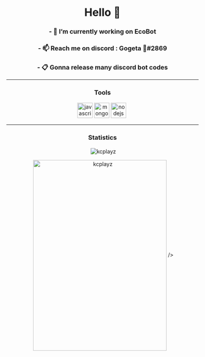 <h1 align="center">Hello 👋</h1>

<h3 align="center">- 🔭 I’m currently working on <b>EcoBot</b></h3>
<h3 align="center">- 📫 Reach me on discord : Gogeta 🎃#2869</h3>
<h3 align="center">- 📋 Gonna release many discord bot codes</h3>

<hr>
<h3 align="center">Tools</h3>
<p align="center"><img src="https://devicons.github.io/devicon/devicon.git/icons/javascript/javascript-original.svg" alt="javascript" width="40" height="40"/> <img src="https://devicons.github.io/devicon/devicon.git/icons/mongodb/mongodb-original-wordmark.svg" alt="mongodb" width="40" height="40"/> <img src="https://devicons.github.io/devicon/devicon.git/icons/nodejs/nodejs-original-wordmark.svg" alt="nodejs" width="40" height="40"/> <img>
<hr>

<h3 align="center">Statistics</h3>
<p align="center">&nbsp;<img align="center" src="https://github-readme-stats.vercel.app/api?username=kcplayz&show_icons=true&theme=dracula" alt="kcplayz" /></p>
<p align="center">&nbsp;<img align="center" src="https://github-readme-stats.vercel.app/api/top-langs?username=kcplayz&show_icons=true&theme=dracula&layout=compact" alt="kcplayz" 
<iframe src="https://discord.com/widget?id=720846188244369438&theme=dark" width="350" height="500" allowtransparency="true" frameborder="0" sandbox="allow-popups allow-popups-to-escape-sandbox allow-same-origin allow-scripts"></iframe>
/></p>
